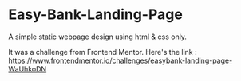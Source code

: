 # Easy-Bank-Landing-Page

A simple static webpage design using html & css only.

It was a challenge from Frontend Mentor. Here's the link : https://www.frontendmentor.io/challenges/easybank-landing-page-WaUhkoDN
